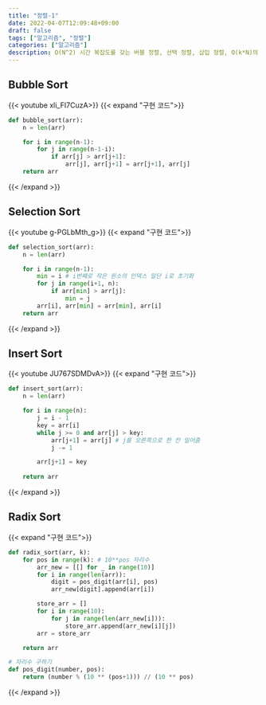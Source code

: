 ```yaml
---
title: "정렬-1"
date: 2022-04-07T12:09:48+09:00
draft: false
tags: ["알고리즘", "정렬"]
categories: ["알고리즘"]
description: O(N^2) 시간 복잡도를 갖는 버블 정렬, 선택 정렬, 삽입 정렬, O(k*N)의 기수정렬
---
```

## Bubble Sort
{{< youtube xli_FI7CuzA>}}
{{< expand "구현 코드">}}
```python
def bubble_sort(arr):
    n = len(arr)

    for i in range(n-1):
        for j in range(n-1-i):
            if arr[j] > arr[j+1]:
                arr[j], arr[j+1] = arr[j+1], arr[j]
    return arr
```
{{< /expand >}}

## Selection Sort
{{< youtube g-PGLbMth_g>}}
{{< expand "구현 코드">}}
```python
def selection_sort(arr):
    n = len(arr)

    for i in range(n-1):
        min = i # i번째로 작은 원소의 인덱스 일단 i로 초기화
        for j in range(i+1, n):
            if arr[min] > arr[j]:
                min = j
        arr[i], arr[min] = arr[min], arr[i]
    return arr
```
{{< /expand >}}

## Insert Sort
{{< youtube JU767SDMDvA>}}
{{< expand "구현 코드">}}
```python
def insert_sort(arr):
    n = len(arr)

    for i in range(n):
        j = i - 1
        key = arr[i]
        while j >= 0 and arr[j] > key:
            arr[j+1] = arr[j] # j를 오른쪽으로 한 칸 밀어줌
            j -= 1

        arr[j+1] = key
        
    return arr
```
{{< /expand >}}

## Radix Sort

{{< expand "구현 코드">}}
```python
def radix_sort(arr, k):
    for pos in range(k): # 10**pos 자리수
        arr_new = [[] for _ in range(10)]
        for i in range(len(arr)):
            digit = pos_digit(arr[i], pos)
            arr_new[digit].append(arr[i])

        store_arr = []
        for i in range(10):
            for j in range(len(arr_new[i])):
                store_arr.append(arr_new[i][j])
        arr = store_arr

    return arr

# 자리수 구하기
def pos_digit(number, pos):
    return (number % (10 ** (pos+1))) // (10 ** pos)
```
{{< /expand >}}